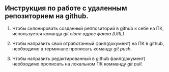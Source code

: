 ## Инструкция по работе с удаленным репозиторием на github.

1. Чтобы склонировать созданный реппозиторий в github к себе на ПК, используется команда *git clone адрес фаила (URL)*

2. Чтобы направить свой отработанный фаил(документ) на ПК в github, необходимо в терминале прописать команду *git push*.

3. Чтобы направить редактированный в github фаил(документ) необходимо прописать на локальном ПК комманду *git pull*.
